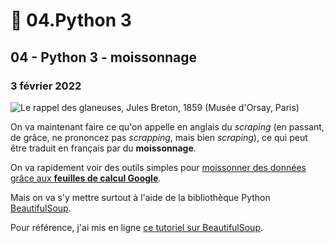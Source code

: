 # 🌾 04.Python 3

## 04 - Python 3 - moissonnage

### 3 février 2022

![Le rappel des glaneuses, Jules Breton, 1859 (Musée d'Orsay, Paris)](../.gitbook/assets/Rappel-des-glaneuses\_Breton.jpeg)

On va maintenant faire ce qu'on appelle en anglais du _scraping_ (en passant, de grâce, ne prononcez pas _scrapping_, mais bien _scraping_), ce qui peut être traduit en français par du **moissonnage**.

On va rapidement voir des outils simples pour [moissonner des données grâce aux **feuilles de calcul Google**](http://bit.ly/scraping2018-1).

Mais on va s'y mettre surtout à l'aide de la bibliothèque Python [BeautifulSoup](https://www.crummy.com/software/BeautifulSoup/bs4/doc/).

Pour référence, j'ai mis en ligne [ce tutoriel sur BeautifulSoup](http://bit.ly/jhroybs4).
